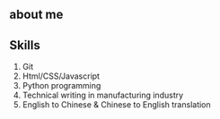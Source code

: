 ## about me
## Skills
1. Git
2. Html/CSS/Javascript 
3. Python programming 
4. Technical writing in manufacturing industry
5. English to Chinese & Chinese to English translation
